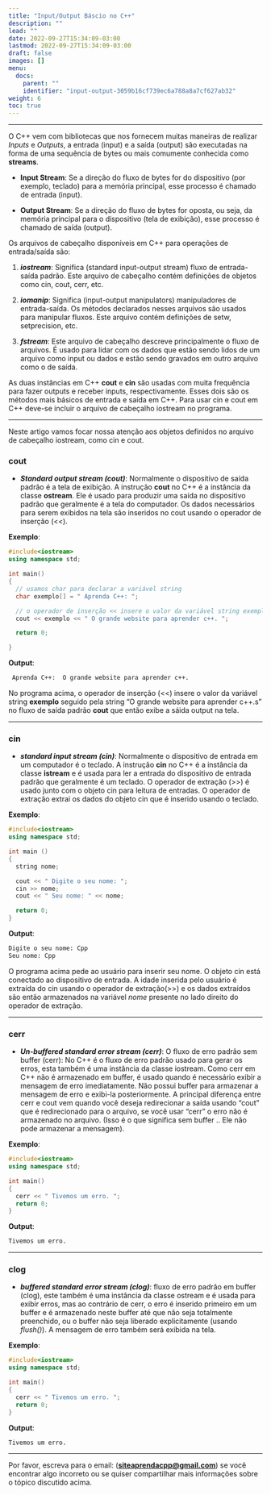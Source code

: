 ```yaml
---
title: "Input/Output Báscio no C++"
description: ""
lead: ""
date: 2022-09-27T15:34:09-03:00
lastmod: 2022-09-27T15:34:09-03:00
draft: false
images: []
menu:
  docs:
    parent: ""
    identifier: "input-output-3059b16cf739ec6a788a8a7cf627ab32"
weight: 6
toc: true
---
```

____

O C++ vem com bibliotecas que nos fornecem muitas maneiras de realizar *Inputs* e *Outputs*, a entrada (input) e a saída (output) são executadas na forma de uma sequência de bytes ou mais comumente conhecida como **streams**.

- **Input Stream**: Se a direção do fluxo de bytes for do dispositivo (por exemplo, teclado) para a memória principal, esse processo é chamado de entrada (input).

- **Output Stream**: Se a direção do fluxo de bytes for oposta, ou seja, da memória principal para o dispositivo (tela de exibição), esse processo é chamado de saída (output).

Os arquivos de cabeçalho disponíveis em C++ para operações de entrada/saída são:

1. ***iostream***: Significa (standard input-output stream) fluxo de entrada-saída padrão. Este arquivo de cabeçalho contém definições de objetos como cin, cout, cerr, etc.

2. ***iomanip***: Significa (input-output manipulators) manipuladores de entrada-saída. Os métodos declarados nesses arquivos são usados para manipular fluxos. Este arquivo contém definições de setw, setprecision, etc.

3. ***fstream***: Este arquivo de cabeçalho descreve principalmente o fluxo de arquivos. É usado para lidar com os dados que estão sendo lidos de um arquivo como input ou dados e estão sendo gravados em outro arquivo como o de saída.

As duas instâncias em C++ **cout** e **cin** são usadas com muita frequência para fazer outputs e receber inputs, respectivamente. Esses dois são os métodos mais básicos de entrada e saída em C++. Para usar cin e cout em C++ deve-se incluir o arquivo de cabeçalho iostream no programa.
____

Neste artigo vamos focar nossa atenção aos objetos definidos no arquivo de cabeçalho iostream, como cin e cout.

### cout

- ***Standard output stream (cout)***: Normalmente o dispositivo de saída padrão é a tela de exibição. A instrução **cout** no C++ é a instância da classe **ostream**. Ele é usado para produzir uma saída no dispositivo padrão que geralmente é a tela do computador. Os dados necessários para serem exibidos na tela são inseridos no cout usando o operador de inserção (<<).

__Exemplo__:

```c++
#include<iostream>
using namespace std;

int main()
{
  // usamos char para declarar a variável string
  char exemplo[] = " Aprenda C++: ";

  // o operador de inserção << insere o valor da variável string exemplo no cout 
  cout << exemplo << " O grande website para aprender c++. ";

  return 0; 

}
```
__Output__:

```bash
 Aprenda C++:  O grande website para aprender c++.
```
No programa acima, o operador de inserção (<<) insere o valor da variável string **exemplo** seguido pela string “O grande website para aprender c++.s” no fluxo de saída padrão **cout** que então exibe a sáida output na tela.
____

### cin

- ***standard input stream (cin)***: Normalmente o dispositivo de entrada em um computador é o teclado. A instrução **cin** no C++ é a instância da classe **istream** e é usada para ler a entrada do dispositivo de entrada padrão que geralmente é um teclado. O operador de extração (>>) é usado junto com o objeto cin para leitura de entradas. O operador de extração extrai os dados do objeto cin que é inserido usando o teclado.

__Exemplo__:

```c++
#include<iostream>
using namespace std;

int main ()
{
  string nome;

  cout << " Digite o seu nome: ";
  cin >> nome;
  cout << " Seu nome: " << nome;

  return 0;
}
```
__Output__: 

```bash
Digite o seu nome: Cpp
Seu nome: Cpp
```
O programa acima pede ao usuário para inserir seu nome. O objeto cin está conectado ao dispositivo de entrada. A idade inserida pelo usuário é extraída do cin usando o operador de extração(>>) e os dados extraídos são então armazenados na variável *nome* presente no lado direito do operador de extração.
____

### cerr

- ***Un-buffered standard error stream (cerr)***: O fluxo de erro padrão sem buffer (cerr): No C++ é o fluxo de erro padrão usado para gerar os erros, esta também é uma instância da classe iostream. Como cerr em C++ não é armazenado em buffer, é usado quando é necessário exibir a mensagem de erro imediatamente. Não possui buffer para armazenar a mensagem de erro e exibi-la posteriormente. A principal diferença entre cerr e cout vem quando você deseja redirecionar a saída usando “cout” que é redirecionado para o arquivo, se você usar “cerr” o erro não é armazenado no arquivo. (Isso é o que significa sem buffer .. Ele não pode armazenar a mensagem).

__Exemplo__:

```c++
#include<iostream>
using namespace std;

int main()
{
  cerr << " Tivemos um erro. ";
  return 0;
}
```
__Output__:

```bash
Tivemos um erro.
```
____

### clog

- ***buffered standard error stream (clog)***: fluxo de erro padrão em buffer (clog), este também é uma instância da classe ostream e é usada para exibir erros, mas ao contrário de cerr, o erro é inserido primeiro em um buffer e é armazenado neste buffer até que não seja totalmente preenchido, ou o buffer não seja liberado explicitamente (usando *flush()*). A mensagem de erro também será exibida na tela.

__Exemplo__:

```c++
#include<iostream>
using namespace std;

int main()
{
  cerr << " Tivemos um erro. ";
  return 0;
}
```
__Output__:

```bash
Tivemos um erro.
```
____

Por favor, escreva para o email: (**siteaprendacpp@gmail.com**) se você encontrar algo incorreto ou se quiser compartilhar mais informações sobre o tópico discutido acima.